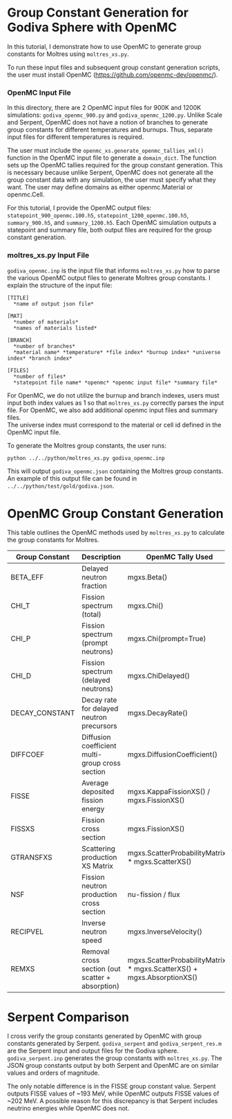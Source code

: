 # Group Constant Generation for Godiva Sphere with OpenMC

In this tutorial, I demonstrate how to use OpenMC to generate group constants for Moltres using `moltres_xs.py`.

To run these input files and subsequent group constant generation scripts, the user must install OpenMC (https://github.com/openmc-dev/openmc/). 

### OpenMC Input File 
In this directory, there are 2 OpenMC input files for 900K and 1200K simulations: `godiva_openmc_900.py` and `godiva_openmc_1200.py`. Unlike Scale and Serpent, OpenMC does not have a notion of branches to generate group constants for different temperatures and burnups. Thus, separate input files for different temperatures is required. 

The user must include the `openmc_xs.generate_openmc_tallies_xml()` function in the OpenMC input file to generate a `domain_dict`. The function sets up the OpenMC tallies required for the group constant generation. This is necessary because unlike Serpent, OpenMC does not generate all the group constant data with any simulation, the user must specify what they want. The user may define domains as either openmc.Material or openmc.Cell.

For this tutorial, I provide the OpenMC output files: `statepoint_900_openmc.100.h5`, `statepoint_1200_openmc.100.h5`, `summary_900.h5`, and `summary_1200.h5`. Each OpenMC simulation outputs a statepoint and summary file, both output files are required for the group constant generation. 

### moltres_xs.py Input File
`godiva_openmc.inp` is the input file that informs `moltres_xs.py` how to parse the various OpenMC output files to generate Moltres group constants. I explain the structure of the input file: 
```
[TITLE]
  *name of output json file*

[MAT]
  *number of materials*
  *names of materials listed*

[BRANCH]
  *number of branches*
  *material name* *temperature* *file index* *burnup index* *universe index* *branch index*
  
[FILES]
  *number of files*
  *statepoint file name* *openmc* *openmc input file* *summary file*
```
For OpenMC, we do not utilize the burnup and branch indexes, users must input both index values as 1 so that `moltres_xs.py` correctly parses the input file. For OpenMC, we also add additional openmc input files and summary files.  
The universe index must correspond to the material or cell id defined in the OpenMC input file. 

To generate the Moltres group constants, the user runs: 
```
python ../../python/moltres_xs.py godiva_openmc.inp
```
This will output `godiva_openmc.json` containing the Moltres group constants. An example of this output file can be found in `../../python/test/gold/godiva.json`.


# OpenMC Group Constant Generation 

This table outlines the OpenMC methods used by `moltres_xs.py` to calculate the group constants for Moltres. 

| Group Constant | Description | OpenMC Tally Used | Units |
| --- | --- | --- | --- |
| BETA_EFF | Delayed neutron fraction| mgxs.Beta() | - |
| CHI_T | Fission spectrum (total) | mgxs.Chi() | - |
| CHI_P | Fission spectrum (prompt neutrons) | mgxs.Chi(prompt=True) | - |
| CHI_D | Fission spectrum (delayed neutrons) | mgxs.ChiDelayed() | - |
| DECAY_CONSTANT | Decay rate for delayed neutron precursors | mgxs.DecayRate() | 1/s |
| DIFFCOEF | Diffusion coefficient multi-group cross section | mgxs.DiffusionCoefficient() | cm |
| FISSE | Average deposited fission energy | mgxs.KappaFissionXS() / mgxs.FissionXS() | MeV |
| FISSXS |Fission cross section | mgxs.FissionXS() | 1/cm |
| GTRANSFXS | Scattering production XS Matrix | mgxs.ScatterProbabilityMatrix() * mgxs.ScatterXS()| 1/cm |
| NSF | Fission neutron production cross section |  nu-fission / flux | 1/cm |
| RECIPVEL | Inverse neutron speed |  mgxs.InverseVelocity() | s/cm |
| REMXS | Removal cross section (out scatter + absorption) | mgxs.ScatterProbabilityMatrix() *  mgxs.ScatterXS() + mgxs.AbsorptionXS() | 1/cm |

# Serpent Comparison

I cross verify the group constants generated by OpenMC with group constants generated by Serpent. `godiva_serpent` and `godiva_serpent_res.m` are the Serpent input and output files for the Godiva sphere. `godiva_serpent.inp` generates the group constants with `moltres_xs.py`. The JSON group constants output by both Serpent and OpenMC are on similar values and orders of magnitude. 

The only notable difference is in the FISSE group constant value. Serpent outputs FISSE values of ~193 MeV, while OpenMC outputs FISSE values of ~202 MeV. A possible reason for this discrepancy is that Serpent includes neutrino energies while OpenMC does not. 
